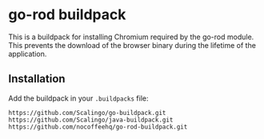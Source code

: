 # go-rod buildpack

This is a buildpack for installing Chromium required by the go-rod module. This prevents the download of the browser binary during the lifetime of the application.

## Installation

Add the buildpack in your `.buildpacks` file:

```
https://github.com/Scalingo/go-buildpack.git
https://github.com/Scalingo/java-buildpack.git
https://github.com/nocoffeehq/go-rod-buildpack.git
```